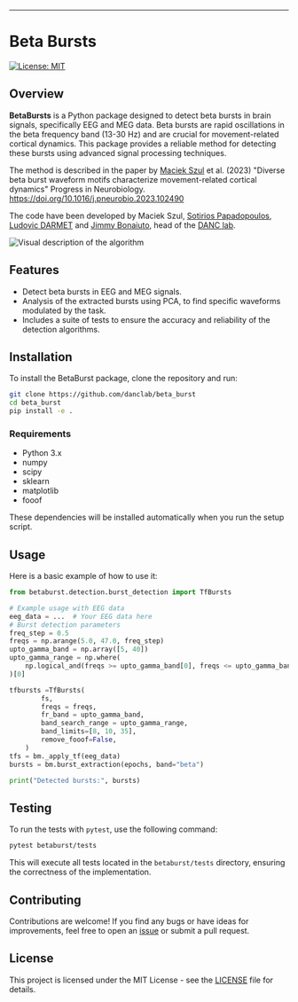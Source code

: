 ---

# Beta Bursts

[![License: MIT](https://img.shields.io/badge/License-MIT-yellow.svg)](https://opensource.org/licenses/MIT)

## Overview

**BetaBursts** is a Python package designed to detect beta bursts in brain signals, specifically EEG and MEG data. Beta bursts are rapid oscillations in the beta frequency band (13-30 Hz) and are crucial for movement-related cortical dynamics. This package provides a reliable method for detecting these bursts using advanced signal processing techniques.

The method is described in the paper by [Maciek Szul](http://www.isc.cnrs.fr/index.rvt?member=maciek%5F%5Fszul) et al. (2023) "Diverse beta burst waveform motifs characterize movement-related cortical dynamics" Progress in Neurobiology. https://doi.org/10.1016/j.pneurobio.2023.102490

The code have been developed by Maciek Szul, [Sotirios Papadopoulos](http://www.isc.cnrs.fr/index.rvt?member=sotiris%5Fpapadopoulos), [Ludovic DARMET](http://www.isc.cnrs.fr/index.rvt?language=en&member=ludovic%5Fdarmet) and [Jimmy Bonaiuto](http://www.isc.cnrs.fr/index.rvt?member=james%5Fbonaiuto), head of the [DANC lab](https://www.danclab.com/).

![Visual description of the algorithm](img/beta_burst.png "Algorithm description")
## Features

- Detect beta bursts in EEG and MEG signals.
- Analysis of the extracted bursts using PCA, to find specific waveforms modulated by the task.
- Includes a suite of tests to ensure the accuracy and reliability of the detection algorithms.

## Installation

To install the BetaBurst package, clone the repository and run:

```bash
git clone https://github.com/danclab/beta_burst
cd beta_burst
pip install -e .
```

### Requirements

- Python 3.x
- numpy
- scipy
- sklearn
- matplotlib
- fooof

These dependencies will be installed automatically when you run the setup script.

## Usage

Here is a basic example of how to use it:

```python
from betaburst.detection.burst_detection import TfBursts

# Example usage with EEG data
eeg_data = ...  # Your EEG data here
# Burst detection parameters
freq_step = 0.5
freqs = np.arange(5.0, 47.0, freq_step)
upto_gamma_band = np.array([5, 40])
upto_gamma_range = np.where(
    np.logical_and(freqs >= upto_gamma_band[0], freqs <= upto_gamma_band[1])
)[0]

tfbursts =TfBursts(
        fs,
        freqs = freqs,
        fr_band = upto_gamma_band,
        band_search_range = upto_gamma_range,
        band_limits=[8, 10, 35],
        remove_fooof=False,
    )
tfs = bm._apply_tf(eeg_data)
bursts = bm.burst_extraction(epochs, band="beta")

print("Detected bursts:", bursts)
```

## Testing

To run the tests with `pytest`, use the following command:

```bash
pytest betaburst/tests
```

This will execute all tests located in the `betaburst/tests` directory, ensuring the correctness of the implementation.

## Contributing

Contributions are welcome! If you find any bugs or have ideas for improvements, feel free to open an [issue](https://github.com/danc_lab/beta_burst/issues) or submit a pull request.

## License

This project is licensed under the MIT License - see the [LICENSE](LICENSE) file for details.
